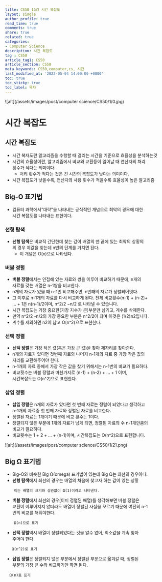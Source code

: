 ```yaml
---
title: CS50 16강 시간 복잡도
layout: single
author_profile: true
read_time: true
comments: true
share: true
related: true
categories:
- Computer Science
description: 시간 복잡도
tag : CS50
article_tag1: CS50
article_section: CS50
meta_keywords: CS50,computer,cs, 시간
last_modified_at: '2022-05-04 14:00:00 +0800'
toc: true
toc_sticky: true
toc_label: 목차
---
```


![alt](/assets/images/post/computer science/CS50/1/0.jpg)

시간 복잡도
============

## 시간 복잡도

* 시간 복자도란 알고리즘을 수행할 때 걸리는 시간을 기준으로 효율성을 분석하는것
* 시간의 효율성이란, 알고리즘에서 비교와 교환등이 일어날 때 연산자의 처리   
  횟수가 적다는 의미이다.
    * 처리 횟수가 적다는 것은 긴 시간의 복잡도가 낮다는 의미이다.
* 시간 복잡도가 낮을수록, 연산자의 사용 횟수가 적을수록 효율성이 높은 알고리즘

## Big-O 표기법

* 컴퓨터 과학에서"대략"을 나타내는 공식적인 개념으로 최악의 경우에 대한  
  시간 복잡도를 나타내는 표현이다.

### 선형 탐색

* **선형 탐색**은 비교적 간단한데 찾는 값이 배열의 맨 끝에 있는 최악의 상황의  
  의 경우 이값을 찾는데 n번의 단계를 거치면 된다.
    * 이 개념은 O(n)으로 나타낸다.

### 버블 정렬

* **버블 정렬**에서는 인접해 있는 자료와 쌍을 이루어 비교하기 때문에, n개의  
  자료를 갖는 배열은 n-1쌍을 비교한다.
* n개의 자료가 있을 때 n-1번 비교해주면, n번째의 자료가 정렬되어잇다.
* 그 이후로 n-1개의 자료를 다시 비교하게 된다. 전체 비교횟수(n-1) + (n-2)+   
  … + 1은 n(n-1)/2이며, n^2/2 −n/2 로 나타낼 수 있습니다.
* 시간 복잡도는 가장 중요한(가장 지수가 큰)부분만 남기고, 계수를 삭제한다.
* 만약 n^2/2 -n/2의 가장 중요한 부분은 n^2/2이 되며 이것은 (1/2)n2입니다.
* 계수를 제외하면 n2이 남고 O(n^2)으로 표현한다.

### 선택 정렬

* **선택 정렬**은 가장 작은 값(혹은 가장 큰 값)을 찾아 제자리를 찾아준다.
* n개의 자료가 있다면 첫번째 자료와 나머지 n-1개의 자료 중 가장 작은 값의   
  자리를 교환해주어야 한다.
* n-1개의 자료 중에서 가장 작은 값을 찾기 위해서는 n-1번의 비교가 필요하다.
* 비교횟수는 버블 정렬과 마찬가지로 (n-1) + (n-2) + … + 1 이며,  
  시간복잡도는 O(n^2)으로 표현한다.

### 삽입 정렬

* **삽입 정렬**은 n개의 자료가 있다면 첫 번째 자료는 정렬이 되었다고 생각하고  
  n-1개의 자료중 첫 번째 자료와 정렬된 자료를 비교한다.
* 정렬된 자료는 1개이기 때문에 비교 횟수는 1이다.
* 정렬되지 않은 부분에 1개의 자료가 남게 되면, 정렬된 자료의 수 n-1개만큼의  
  비교가 필요하다.
* 비교횟수는  1 + 2 + … + (n-1)이며, 시간복잡도는 O(n^2)으로 표현합니다.

![alt](/assets/images/post/computer science/CS50/1/21.png)

## Big Ω 표기법

* Big-O와 비슷한 Big Ω(omega) 표기법이 있는데 Big Ω는 최선의 경우이다.
* **선형 탐색**에서 최선의 경우는 배열의 처음에 찾고자 하는 값이 있는 상황

```
    이는 배열의 크기와 상관없이 Ω(1)이라고 나타낸다.
```

* **버블 정렬**에서 최선의 경우(이미 정렬된 배열)를 생각해보면 버블 정렬은  
  교환이 이루어지지 않더라도 배열이 정렬된 사실을 모르기 때문에 여전히 n-1   
  번의 비교를 해줘야한다.

```
    Ω(n)으로 표기
```

* **선택 정렬**역시 배열이 정렬되었다는 것을 알수 없어, 최소값을 계속 찾아  
  주어야 한다

```  
   Ω(n^2)로 표기
```

* **삽입 정렬**은 정렬되지 않은 부분에서 정렬된 부분으로 옮겨갈 때, 정렬된  
  부분의 가장 큰 수와 비교하기만 하면 된다.

```
  Ω(n)로 표기
```




